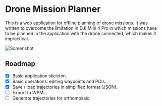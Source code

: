 # Drone Mission Planner

This is a web application for offline planning of drone missions. It was written to overcome the limitation in DJI Mini 4 Pro in which missions have to be planned in the application with the drone connected, which makes it impractical. 

![Screenshot](./doc/assets/screenshot.png)

## Roadmap

- [x] Basic application skeleton.
- [x] Basic operations: editing waypoints and POIs.
- [x] Save / load trajectories in simplified format (JSON).
- [ ] Export to WPML.
- [ ] Generate trajectories for orthomosaic.